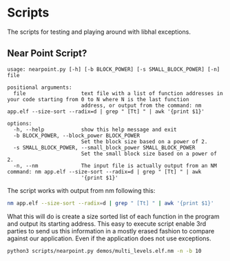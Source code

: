 # Scripts

The scripts for testing and playing around with libhal exceptions.

## Near Point Script?

```plaintext
usage: nearpoint.py [-h] [-b BLOCK_POWER] [-s SMALL_BLOCK_POWER] [-n] file

positional arguments:
  file                  text file with a list of function addresses in your code starting from 0 to N where N is the last function
                        address, or output from the command: nm app.elf --size-sort --radix=d | grep " [Tt] " | awk '{print $1}'

options:
  -h, --help            show this help message and exit
  -b BLOCK_POWER, --block_power BLOCK_POWER
                        Set the block size based on a power of 2.
  -s SMALL_BLOCK_POWER, --small_block_power SMALL_BLOCK_POWER
                        Set the small block size based on a power of 2.
  -n, --nm              The input file is actually output from an NM command: nm app.elf --size-sort --radix=d | grep " [Tt] " | awk
                        '{print $1}'
```

The script works with output from nm following this:

```bash
nm app.elf --size-sort --radix=d | grep " [Tt] " | awk '{print $1}'
```

What this will do is create a size sorted list of each function in the program
and output its starting address. This easy to execute script enable 3rd parties
to send us this information in a mostly erased fashion to compare against our
application. Even if the application does not use exceptions.

```bash
python3 scripts/nearpoint.py demos/multi_levels.elf.nm -n -b 10
```
